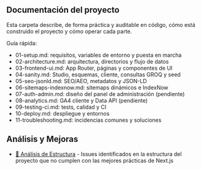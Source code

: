 ## Documentación del proyecto

Esta carpeta describe, de forma práctica y auditable en código, cómo está construido el proyecto y cómo operar cada parte.

Guía rápida:

- 01-setup.md: requisitos, variables de entorno y puesta en marcha
- 02-architecture.md: arquitectura, directorios y flujo de datos
- 03-frontend-ui.md: App Router, páginas y componentes de UI
- 04-sanity.md: Studio, esquemas, cliente, consultas GROQ y seed
- 05-seo-jsonld.md: SEO/AEO, metadatos y JSON-LD
- 06-sitemaps-indexnow.md: sitemaps dinámicos e IndexNow
- 07-auth-admin.md: diseño del panel de administración (pendiente)
- 08-analytics.md: GA4 cliente y Data API (pendiente)
- 09-testing-ci.md: tests, calidad y CI
- 10-deploy.md: despliegue y entornos
- 11-troubleshooting.md: incidencias comunes y soluciones

## Análisis y Mejoras

- [📁 Análisis de Estructura](./analysis/) - Issues identificados en la estructura del proyecto que no cumplen con las mejores prácticas de Next.js

